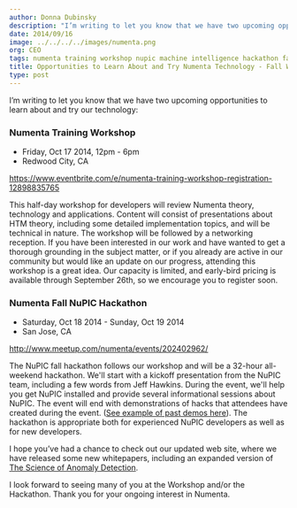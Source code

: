 ```yaml
---
author: Donna Dubinsky
description: "I’m writing to let you know that we have two upcoming opportunities to learn about and try our technology: Our Numenta Training Workshop and NuPIC Fall Hackathon 2014"
date: 2014/09/16
image: ../../../../images/numenta.png
org: CEO
tags: numenta training workshop nupic machine intelligence hackathon fall 2014
title: Opportunities to Learn About and Try Numenta Technology - Fall Workshop and Hackathon
type: post
---
```


I’m writing to let you know that we have two upcoming opportunities to learn
about and try our technology:

### Numenta Training Workshop

* Friday, Oct 17 2014, 12pm - 6pm
* Redwood City, CA

https://www.eventbrite.com/e/numenta-training-workshop-registration-12898835765

This half-day workshop for developers will review Numenta theory, technology and
applications. Content will consist of presentations about HTM theory, including
some detailed implementation topics, and will be technical in nature.  The
workshop will be followed by a networking reception.  If you have been
interested in our work and have wanted to get a thorough grounding in the
subject matter, or if you already are active in our community but would like an
update on our progress, attending this workshop is a great idea.  Our capacity
is limited, and early-bird pricing is available through September 26th, so we
encourage you to register soon.

### Numenta Fall NuPIC Hackathon

* Saturday, Oct 18 2014 - Sunday, Oct 19 2014
* San Jose, CA

http://www.meetup.com/numenta/events/202402962/

The NuPIC fall hackathon follows our workshop and will be a 32-hour all-weekend
hackathon. We'll start with a kickoff presentation from the NuPIC team,
including a few words from Jeff Hawkins. During the event, we'll help you get
NuPIC installed and provide several informational sessions about NuPIC. The
event will end with demonstrations of hacks that attendees have created during
the event.
([See example of past demos here](http://numenta.org/blog/2014/05/09/2014-spring-hackathon-outcome.html#demos)).
The hackathon is appropriate both for experienced NuPIC developers as well as
for new developers.

I hope you’ve had a chance to check out our updated web site, where we have
released some new whitepapers, including an expanded version of
[The Science of Anomaly Detection](/resources/papers/).

I look forward to seeing many of you at the Workshop and/or the Hackathon.
Thank you for your ongoing interest in Numenta.
